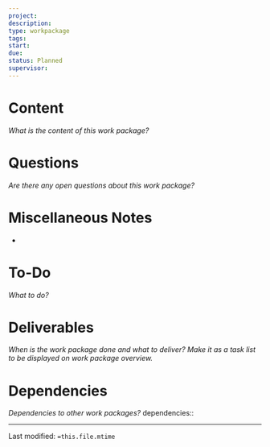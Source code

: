 ```yaml
---
project:
description:
type: workpackage
tags: 
start:
due:
status: Planned
supervisor:
---
```


# Content
_What is the content of this work package?_

# Questions
_Are there any open questions about this work package?_

# Miscellaneous Notes
- 

# To-Do
_What to do?_

# Deliverables
_When is the work package done and what to deliver?_
_Make it as a task list to be displayed on work package overview._

# Dependencies
_Dependencies to other work packages?_
dependencies::

___
Last modified: `=this.file.mtime`